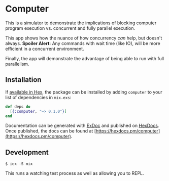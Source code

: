 # Computer

This is a simulator to demonstrate the implications of blocking computer program execution vs. concurrent and fully parallel execution.

This app shows how the nuance of how concurrency _can_ help, but doesn't always.
**Spoiler Alert:** Any commands with wait time (like IO), will be more efficient in a concurrent environment.

Finally, the app will demonstrate the advantage of being able to run with full parallelism.

## Installation

If [available in Hex](https://hex.pm/docs/publish), the package can be installed
by adding `computer` to your list of dependencies in `mix.exs`:

```elixir
def deps do
  [{:computer, "~> 0.1.0"}]
end
```

Documentation can be generated with [ExDoc](https://github.com/elixir-lang/ex_doc)
and published on [HexDocs](https://hexdocs.pm). Once published, the docs can
be found at [https://hexdocs.pm/computer](https://hexdocs.pm/computer).

## Development

```
$ iex -S mix
```

This runs a watching test process as well as allowing you to REPL.
